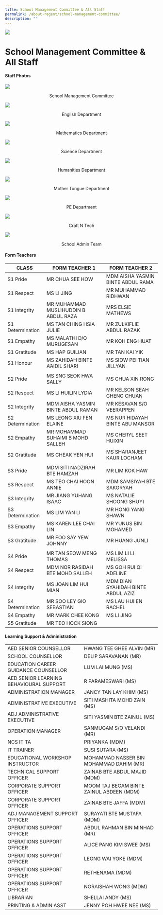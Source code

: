 ```yaml
---
title: School Management Committee & All Staff
permalink: /about-regent/school-management-committee/
description: ""
---
```

![](/images/All-Staff-e1581995804727.jpg)

School Management Committee & All Staff
=======================================
#### **Staff Photos**

![](/images/V2_SMC-300x200.jpg)
<p style="margin : 0; padding-top:0;"><center>School Management Committee</center></p>

![](/images/V2_English-Copy-scaled.jpg)
<center>English Department</center>
	
![](/images/v2_Maths-Copy-scaled.jpg)
<center>Mathematics Department</center>

![](/images/V2_Science-Copy-300x200.jpg)
<center>Science Department</center>

![](/images/V2_Humanities-Copy-scaled.jpg)
<center>Humanities Department</center>

![](/images/V2_MT-Copy-scaled.jpg)
<center>Mother Tongue Department</center>

![](/images/V2_PE-Copy-scaled.jpg)
<center>PE Department</center>

![](/images/v2_Craft-n-Tech-Copy-scaled.jpg)
<center>Craft N Tech</center>

![](/images/V2_EAS-Copy-scaled.jpg)
<center>School Admin Team </center>

	
#### **Form Teachers**

| **CLASS** 	| **FORM TEACHER 1** 	| **FORM TEACHER 2** 	|
|---	|---	|---	|
| S1 Pride 	| MR CHUA SEE HOW | MDM AISHA YASMIN BINTE ABDUL RAMA 	|
| S1 Respect 	| MS LI JING 	|  MR MUHAMMAD RIDHWAN 	|
| S1 Integrity 	| MR MUHAMMAD MUSLIHUDDIN B ABDUL RAZA 	| MRS ELSIE MATHEWS 	|
| S1 Determination 	| MS TAN CHING HSIA JULIE 	| MR ZULKIFLIE ABDUL RAZAK 	|
| S1 Empathy 	| MS MALATHI D/O MURUGESAN 	| MR KOH ENG HUAT 	|
| S1 Gratitude 	| MS HAP GUILIAN 	| MR TAN KAI YIK 	|
| S1 Honour 	| MS ZAHIDAH BINTE A’AIDIL SHARI 	| MS SIOW PEI TIAN JILLYAN 	|
|  	|  	|  	|
| S2 Pride 	| MS SNG SEOK HWA SALLY 	| MS CHUA XIN RONG 	|
| S2 Respect 	| MS LI HUILIN LYDIA 	| MR KELSON SEAH CHENG CHUAN 	|
| S2 Integrity 	| MDM AISHA YASMIN BINTE ABDUL RAMAN 	| MR KESAVAN S/O VEERAPPEN 	|
| S2 Determination 	| MS LEONG XIU FEN ELAINE 	| MS NUR HIDAYAH BINTE ABU MANSOR 	|
| S2 Empathy 	| MR MOHAMMAD SUHAIMI B MOHD SALLEH 	| MS CHERYL SEET HUIXIN 	|
| S2 Gratitude 	| MS CHEAK YEN HUI 	| MS SHARANJEET KAUR LOCHAM 	|
|  	|  	|  	|
| S3 Pride 	| MDM SITI NADZIRAH BTE HAMZAH 	| MR LIM KOK HAW 	|
| S3 Respect 	| MS TEO CHAI HOON ANNIE 	| MDM SAMSIYAH BTE SAKORYAH 	|
| S3 Integrity 	| MR JIANG YUHANG ISAAC 	| MS NATALIE SHOONG SHUYI 	|
| S3 Determination 	| MS LIM YAN LI 	| MR HONG YANG SHAWN 	|
| S3 Empathy 	| MS KAREN LEE CHAI LIN 	| MR YUNUS BIN MOHAMED 	|
| S3 Gratitude 	| MR FOO SAY YEW JOHNNY 	| MR HUANG JUNLI 	|
|  	|  	|  	|
| S4 Pride 	| MR TAN SEOW MENG THOMAS 	| MS LIM LI LI MELISSA 	|
| S4 Respect 	| MDM NOR RASIDAH BTE MOHD SALLEH 	| MS GOH RUI QI ADELINE 	|
| S4 Integrity 	| MS JOAN LIM HUI MIAN 	| MDM DIAN SYAHIDAH BINTE ABDUL AZIZ 	|
| S4 Determination 	| MR SOO LEY GIO SEBASTIAN 	| MS LAU HUI EN RACHEL 	|
| S4 Empathy 	| MR MARK CHEE KONG 	| MS LI JING 	|
| S5 Gratitude 	| MR TEO HOCK SIONG 	|  	|


#### **Learning Support & Administration**

|  	|  	|
|---	|---	|
| AED SENIOR COUNSELLOR 	| HWANG TEE GHEE ALVIN (MR) 	|
| SCHOOL COUNSELLOR 	| DELIP SARAVANAN (MR) 	|
| EDUCATION CAREER GUIDANCE COUNSELLOR 	| LUM LAI MUNG (MS) 	|
| AED SENIOR LEARNING BEHAVIOURAL SUPPORT 	| R PARAMESWARI (MS) 	|
| ADMINISTRATION MANAGER 	| JANCY TAN LAY KHIM (MS) 	|
| ADMINISTRATIVE EXECUTIVE 	| SITI MASHITA MOHD ZAIN (MS) 	|
| ADJ ADMINISTRATIVE EXECUTIVE 	| SITI YASMIN BTE ZAINUL (MS) 	|
| OPERATION MANAGER 	| SANMUGAM S/O VELANDI (MR) 	|
| NCS IT TA 	| PRIYANKA (MDM) 	|
| IT TRAINER 	| SUSI SUTARA (MS) 	|
| EDUCATIONAL WORKSHOP INSTRUCTOR 	| MOHAMMAD NASSER BIN MOHAMMAD DAHIM (MR) 	|
| TECHNICAL SUPPORT OFFICER 	| ZAINAB BTE ABDUL MAJID (MDM) 	|
| CORPORATE SUPPORT OFFICER 	| MOOM TAJ BEGAM BINTE ZAINUL ABDEEN (MDM) 	|
| CORPORATE SUPPORT OFFICER 	| ZAINAB BTE JAFFA (MDM) 	|
| ADJ MANAGEMENT SUPPORT OFFICER 	| SURAYATI BTE MUSTAFA (MDM) 	|
| OPERATIONS SUPPORT OFFICER 	| ABDUL RAHMAN BIN MINHAD (MR) 	|
| OPERATIONS SUPPORT OFFICER 	| ALICE PANG KIM SWEE (MS) 	|
| OPERATIONS SUPPORT OFFICER 	| LEONG WAI YOKE (MDM) 	|
| OPERATIONS SUPPORT OFFICER 	| RETHENAMA (MDM) 	|
| OPERATIONS SUPPORT OFFICER 	| NORAISHAH WONG (MDM) 	|
| LIBRARIAN 	| SHELLAI ANDY (MS) 	|
| PRINTING & ADMIN ASST 	| JENNY POH HWEE NEE (MS) 	|


